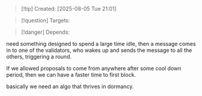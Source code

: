 
>[!tip] Created: [2025-08-05 Tue 21:01]

>[!question] Targets: 

>[!danger] Depends: 

need something designed to spend a large time idle, then a message comes in to one of the validators, who wakes up and sends the message to all the others, triggering a round.

If we allowed proposals to come from anywhere after some cool down period, then we can have a faster time to first block.

basically we need an algo that thrives in dormancy.